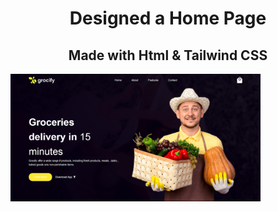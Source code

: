 <h1 align="center"> Designed a Home Page </h1>
<h2 align="center">Made with Html & Tailwind CSS</h2>

<img align="center"  width="400" src="images/homepage.png">